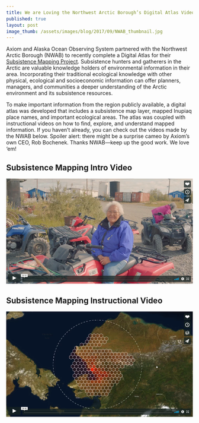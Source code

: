 ```yaml
---
title: We are Loving the Northwest Arctic Borough’s Digital Atlas Videos!
published: true
layout: post
image_thumb: /assets/images/blog/2017/09/NWAB_thumbnail.jpg
---
```


Axiom and Alaska Ocean Observing System partnered with the Northwest Arctic Borough (NWAB) to recently complete a Digital Atlas for their [Subsistence Mapping Project](http://portal.nwabor.org/). Subsistence hunters and gatherers in the Arctic are valuable knowledge holders of environmental information in their area. Incorporating their traditional ecological knowledge with other physical, ecological and socioeconomic information can offer planners, managers, and communities a deeper understanding of the Arctic environment and its subsistence resources.

To make important information from the region publicly available, a digital atlas was developed that includes a subsistence map layer, mapped Inupiaq place names, and important ecological areas. The atlas was coupled with instructional videos on how to find, explore, and understand mapped information.  If you haven’t already, you can check out the videos made by the NWAB below. Spoiler alert: there might be a surprise cameo by Axiom’s own CEO, Rob Bochenek.  Thanks NWAB—keep up the good work. We love ‘em!

Subsistence Mapping Intro Video
-------------------------------

[<img src="/assets/images/blog/2017/09/video-1.png" class="img-responsive pull-left"/>](https://vimeo.com/223815553)

Subsistence Mapping Instructional Video
---------------------------------------

[<img src="/assets/images/blog/2017/09/video-2.png" class="img-responsive pull-left"/>](https://vimeo.com/227939831)
